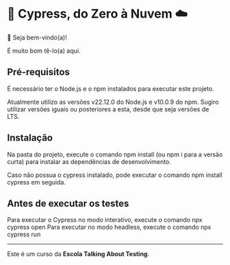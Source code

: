 # 🌲 Cypress, do Zero à Nuvem ☁️

👋 Seja bem-vindo(a)!

É muito bom tê-lo(a) aqui. 

## Pré-requisitos

É necessário ter o Node.js e o npm instalados para executar este projeto. 

Atualmente utilizo as versões v22.12.0 do Node.js e v10.0.9 do npm. Sugiro utilizar versões iguais ou posteriores a esta, desde que seja versões de LTS.

## Instalação

Na pasta do projeto, execute o comando npm install (ou npm i para a versão curta) para instalar as dependências de desenvolvimento.

Caso não possua o cypress instalado, pode executar o comando npm install cypress em seguida.

## Antes de executar os testes

Para executar o Cypress no modo interativo, execute o comando npx cypress open
Para executar no modo headless, execute o comando npx cypress run

___

Este é um curso da **Escola Talking About Testing**.
